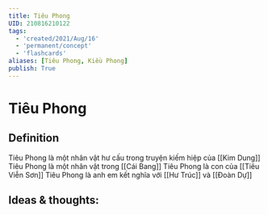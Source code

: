 ```yaml
---
title: Tiêu Phong
UID: 210816210122
tags:
  - 'created/2021/Aug/16'
  - 'permanent/concept'
  - 'flashcards'
aliases: [Tiêu Phong, Kiều Phong]
publish: True
---
```

# Tiêu Phong

## Definition
Tiêu Phong là một nhân vật hư cấu trong truyện kiếm hiệp của [[Kim Dung]]
Tiêu Phong là một nhân vật trong [[Cái Bang]]
Tiêu Phong là con của [[Tiêu Viễn Sơn]]
Tiêu Phong là anh em kết nghĩa với [[Hư Trúc]] và [[Đoàn Dự]]


## Ideas & thoughts:
